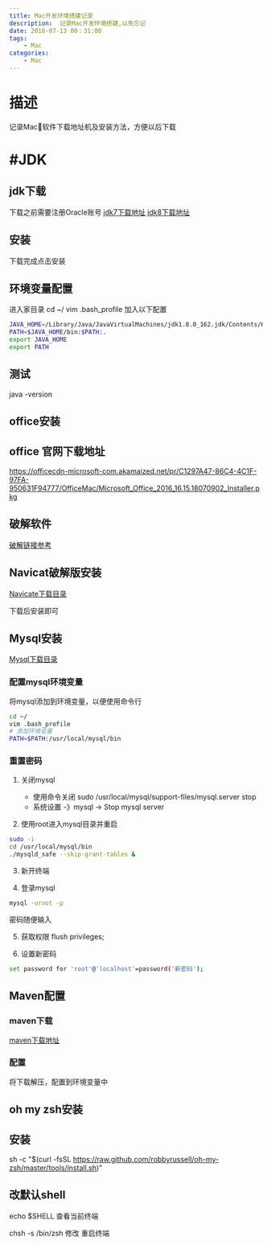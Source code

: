 ```yaml
---
title: Mac开发环境搭建记录
description:  记录Mac开发环境搭建,以免忘记 
date: 2018-07-13 00：31:00
tags: 
    - Mac
categories:
    - Mac
---
```


# 描述
记录Mac软件下载地址机及安装方法，方便以后下载

# #JDK

## jdk下载
下载之前需要注册Oracle账号
[jdk7下载地址][jdk7下载地址]
[jdk8下载地址][jdk8下载地址]


[jdk7下载地址]:http://www.oracle.com/technetwork/java/javase/downloads/java-archive-downloads-javase7-521261.html
[jdk8下载地址]:http://www.oracle.com/technetwork/java/javase/downloads/java-archive-javase8-2177648.html

## 安装
下载完成点击安装

## 环境变量配置
进入家目录 cd ~/
vim .bash_profile
加入以下配置
```bash
JAVA_HOME=/Library/Java/JavaVirtualMachines/jdk1.8.0_162.jdk/Contents/Home  //java目录，默认为这个
PATH=$JAVA_HOME/bin:$PATH:.
export JAVA_HOME
export PATH
```

## 测试
java -version 

## office安装
## office 官网下载地址
https://officecdn-microsoft-com.akamaized.net/pr/C1297A47-86C4-4C1F-97FA-950631F94777/OfficeMac/Microsoft_Office_2016_16.15.18070902_Installer.pkg

## 破解软件
[破解链接参考][office破解]
## Navicat破解版安装

[Navicate下载目录][Navicat]

下载后安装即可

[Navicat]:http://160721.16.unicom.data.tv002.com:443/down/c04e6a65c4e70f6eca654e26a49476d5-101555179/NavicatPremium1128.dmg?cts=wt-f-D125A34A83A225F24ea3&ctp=125A34A83A225&ctt=1531538800&limit=1&spd=85000&ctk=d94cacb99e2db3acc1a95f66a5e300aa&chk=c04e6a65c4e70f6eca654e26a49476d5-101555179&mtd=1

## Mysql安装

[Mysql下载目录][Mysql]

### 配置mysql环境变量
将mysql添加到环境变量，以便使用命令行
```bash
cd ~/
vim .bash_profile
# 添加环境变量
PATH=$PATH:/usr/local/mysql/bin
```

### 重置密码
1. 关闭mysql 
    - 使用命令关闭 sudo /usr/local/mysql/support-files/mysql.server stop
    - 系统设置 -》mysql -> Stop mysql server

2. 使用root进入mysql目录并重启
```bash
sudo -i 
cd /usr/local/mysql/bin
./mysqld_safe --skip-grant-tables &
```

3. 新开终端

4. 登录mysql 
```bash
mysql -uroot -p
```
密码随便输入

5. 获取权限
flush privileges;

6. 设置新密码
```bash
set password for 'root'@'localhost'=password('新密码');
```

## Maven配置

### maven下载
[maven下载地址][maven]

### 配置
将下载解压，配置到环境变量中

## oh my zsh安装

## 安装
sh -c "$(curl -fsSL https://raw.github.com/robbyrussell/oh-my-zsh/master/tools/install.sh)"

## 改默认shell
echo $SHELL   查看当前终端

chsh -s /bin/zsh  修改
重启终端



[maven]:http://mirrors.shu.edu.cn/apache/maven/maven-3/3.5.4/binaries/apache-maven-3.5.4-bin.tar.gz
[Mysql]:https://cdn.mysql.com//Downloads/MySQL-5.7/mysql-5.7.22-macos10.13-x86_64.dmg
[office破解]:https://www.jianshu.com/p/3c5dc4f3c96e
[jdk7下载地址]:http://www.oracle.com/technetwork/java/javase/downloads/java-archive-downloads-javase7-521261.html
[jdk8下载地址]:http://www.oracle.com/technetwork/java/javase/downloads/java-archive-javase8-2177648.html

